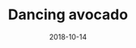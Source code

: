 ---
layout: work
title: Dancing avocado
client:
displayDate: 14 oktober 2018
date: 2018-10-14
intro: Een CSS animatie van een dansende avocado
url: https://codepen.io/joseewouters/full/YJrxwZ
---
